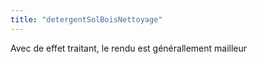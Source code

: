 ```yaml
---
title: "detergentSolBoisNettoyage"
---
```


Avec de effet traitant, le rendu est générallement mailleur
